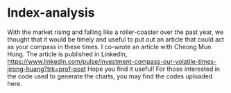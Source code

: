# Index-analysis

With the market rising and falling like a roller-coaster over the past year, we thought that it would be timely and useful to put out an article that could act as your compass in these times.
I co-wrote an article with Cheong Mun Hong. The article is published in LinkedIn, https://www.linkedin.com/pulse/investment-compass-our-volatile-times-jirong-huang?trk=prof-post
Hope you find it useful! For those interested in the code used to generate the charts, you may find the codes uploaded here.


